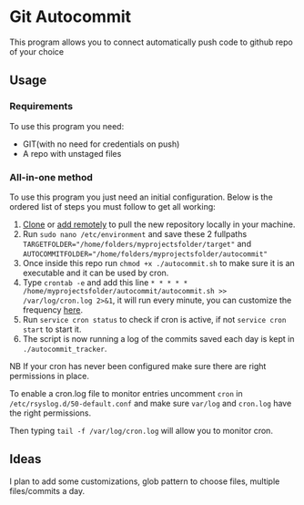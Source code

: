 # Git Autocommit

This program allows you to connect automatically push code to github repo of your choice

## Usage

### Requirements

To use this program you need:

- GIT(with no need for credentials on push)
- A repo with unstaged files

### All-in-one method

To use this program you just need an initial configuration.  Below is the ordered list of steps you must follow to get all working:

1. [Clone](https://docs.github.com/en/repositories/creating-and-managing-repositories/cloning-a-repository) or [add remotely](https://docs.github.com/en/get-started/getting-started-with-git/managing-remote-repositories) to pull the new repository locally in your machine.
2. Run `sudo nano /etc/environment` and save these 2 fullpaths `TARGETFOLDER="/home/folders/myprojectsfolder/target"` and `AUTOCOMMITFOLDER="/home/folders/myprojectsfolder/autocommit"`
3. Once inside this repo run `chmod +x ./autocommit.sh` to make sure it is an executable and it can be used by cron.
4. Type `crontab -e` and add this line `* * * * * /home/myprojectsfolder/autocommit/autocommit.sh >> /var/log/cron.log 2>&1`, it will run every minute, you can customize the frequency [here](https://crontab.guru).
5. Run `service cron status` to check if cron is active, if not `service cron start` to start it.
6. The script is now running a log of the commits saved each day is kept in `./autocommit_tracker`.

NB
If your cron has never been configured make sure there are right permissions in place.


To enable a cron.log file to monitor entries uncomment `cron` in `/etc/rsyslog.d/50-default.conf` and make sure `var/log` and `cron.log` have the right permissions.

Then typing `tail -f /var/log/cron.log` will allow you to monitor cron.

## Ideas

I plan to add some customizations, glob pattern to choose files, multiple files/commits a day.